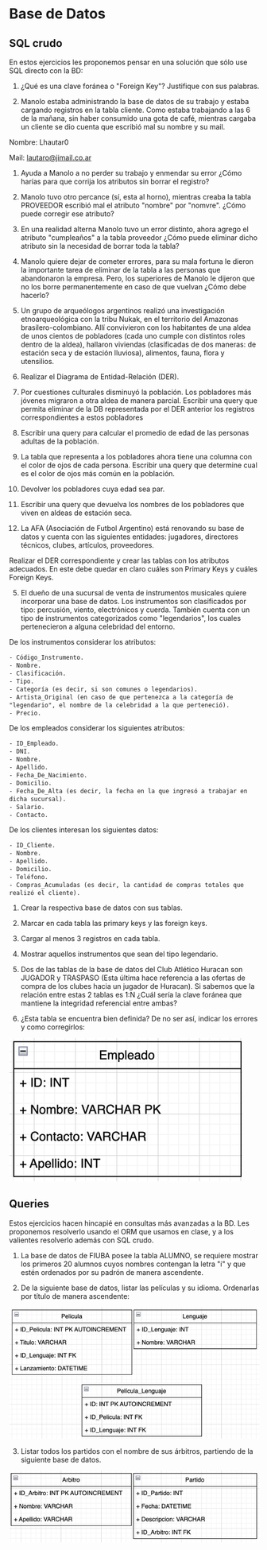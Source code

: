 # Base de Datos

## SQL crudo
En estos ejercicios les proponemos pensar en una solución que sólo use SQL directo con la BD:

1. ¿Qué es una clave foránea o "Foreign Key"? Justifique con sus
palabras.

2. Manolo estaba administrando la base de datos de su trabajo y estaba
cargando registros en la tabla cliente. Como estaba trabajando a las 6
de la mañana, sin haber consumido una gota de café, mientras cargaba un
cliente se dio cuenta que escribió mal su nombre y su mail.

  Nombre: Lhautar0

  Mail: lautaro@jimail.co.ar

  1. Ayuda a Manolo a no perder su trabajo y enmendar su error ¿Cómo harías
  para que corrija los atributos sin borrar el registro?
  2. Manolo tuvo otro percance (sí, esta al horno), mientras creaba la
  tabla PROVEEDOR escribió mal el atributo "nombre" por "nomvre". 
  ¿Cómo puede corregir ese atributo?
  3. En una realidad alterna Manolo tuvo un error distinto, ahora agrego
  el atributo "cumpleaños" a la tabla proveedor ¿Cómo puede eliminar dicho
  atributo sin la necesidad de borrar toda la tabla?
  4. Manolo quiere dejar de cometer errores, para su mala fortuna le
  dieron la importante tarea de eliminar de la tabla a las personas que
  abandonaron la empresa. Pero, los superiores de Manolo le dijeron que no
  los borre permanentemente en caso de que vuelvan ¿Cómo debe hacerlo?

3. Un grupo de arqueólogos argentinos realizó una investigación
etnoarqueológica con la tribu Nukak, en el territorio del Amazonas
brasilero-colombiano. Allí convivieron con los habitantes de una aldea
de unos cientos de pobladores (cada uno cumple con distintos roles
dentro de la aldea), hallaron viviendas (clasificadas de dos maneras: de
estación seca y de estación lluviosa), alimentos, fauna, flora y
utensilios.

  1. Realizar el Diagrama de Entidad-Relación (DER).

  2. Por cuestiones culturales disminuyó la población. Los pobladores más
  jóvenes migraron a otra aldea de manera parcial. Escribir una query que permita eliminar de la DB representada por el DER anterior 
  los registros correspondientes a estos pobladores
  
  3. Escribir una query para calcular el promedio de edad de las personas adultas de la población.

  4. La tabla que representa a los pobladores ahora tiene una columna con
  el color de ojos de cada persona. Escribir una query que determine cual
  es el color de ojos más común en la población.

  5. Devolver los pobladores cuya edad sea par.

  6. Escribir una query que devuelva los nombres de los pobladores que viven en aldeas de estación seca.

4. La AFA (Asociación de Futbol Argentino) está renovando su base de
datos y cuenta con las siguientes entidades: jugadores, directores
técnicos, clubes, artículos, proveedores.

  Realizar el DER correspondiente y crear las tablas con los atributos
  adecuados. En este debe quedar en claro cuáles son Primary Keys y cuáles Foreign Keys.

5. El dueño de una sucursal de venta de instrumentos musicales quiere
incorporar una base de datos. Los instrumentos son clasificados por
tipo: percusión, viento, electrónicos y cuerda. También cuenta con un
tipo de instrumentos categorizados como "legendarios", los cuales
pertenecieron a alguna celebridad del entorno.

  De los instrumentos considerar los atributos:

    - Código_Instrumento.
    - Nombre. 
    - Clasificación.
    - Tipo.
    - Categoría (es decir, si son comunes o legendarios).
    - Artista_Original (en caso de que pertenezca a la categoría de
    "legendario", el nombre de la celebridad a la que perteneció).
    - Precio.

  De los empleados considerar los siguientes atributos:

    - ID_Empleado.
    - DNI.
    - Nombre.
    - Apellido.
    - Fecha_De_Nacimiento.
    - Domicilio.
    - Fecha_De_Alta (es decir, la fecha en la que ingresó a trabajar en
    dicha sucursal).
    - Salario.
    - Contacto.

  De los clientes interesan los siguientes datos:

    - ID_Cliente.
    - Nombre.
    - Apellido.
    - Domicilio.
    - Teléfono.
    - Compras_Acumuladas (es decir, la cantidad de compras totales que
    realizó el cliente).

  1. Crear la respectiva base de datos con sus tablas.
  2. Marcar en cada tabla las primary keys y las foreign keys.
  3. Cargar al menos 3 registros en cada tabla.
  4. Mostrar aquellos instrumentos que sean del tipo legendario.


6. Dos de las tablas de la base de datos del Club Atlético Huracan son
JUGADOR y TRASPASO (Esta última hace referencia a las ofertas de compra
de los clubes hacia un jugador de Huracan). Si sabemos que la relación
entre estas 2 tablas es 1:N ¿Cuál sería la clave foránea que mantiene la
integridad referencial entre ambas?


7. ¿Esta tabla se encuentra bien definida? De no ser así, indicar los
errores y como corregirlos:

  ![](img/image1.png)


## Queries
Estos ejercicios hacen hincapié en consultas más avanzadas a la BD. Les proponemos resolverlo usando el ORM que usamos en clase, y a los valientes resolverlo además con SQL crudo.

1. La base de datos de FIUBA posee la tabla ALUMNO, se requiere
mostrar los primeros 20 alumnos cuyos nombres contengan la letra "i" y
que estén ordenados por su padrón de manera ascendente.

2. De la siguiente base de datos, listar las películas y su idioma.
Ordenarlas por título de manera ascendente:

  ![](img/image2.png)

3. Listar todos los partidos con el nombre de sus árbitros, partiendo de la siguiente base de datos.

  ![](img/image3.png)
